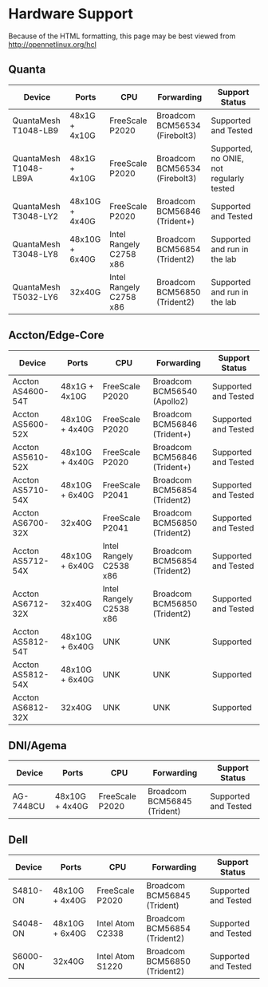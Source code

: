 Hardware Support
================
Because of the HTML formatting, this page may be best viewed from
<http://opennetlinux.org/hcl>


Quanta
------
<table class="table table-striped table-hover">
<thead>
<tr class="info"> 
     <th> Device                  <th> Ports            <th> CPU                 <th> Forwarding             		<th> Support Status         </tr>
</thead>
<tr> <td> QuantaMesh T1048-LB9    <td> 48x1G  + 4x10G   <td> FreeScale P2020       <td> Broadcom BCM56534 (Firebolt3)    	<td> Supported and Tested   </tr>
<tr> <td> QuantaMesh T1048-LB9A   <td> 48x1G  + 4x10G   <td> FreeScale P2020       <td> Broadcom BCM56534 (Firebolt3)    	<td> Supported, no ONIE, not regularly tested   </tr>
<tr> <td> QuantaMesh T3048-LY2    <td> 48x10G + 4x40G   <td> FreeScale P2020       <td> Broadcom BCM56846 (Trident+)     	<td> Supported and Tested   </tr>
<tr> <td> QuantaMesh T3048-LY8    <td> 48x10G + 6x40G   <td> Intel Rangely C2758 x86 <td> Broadcom BCM56854 (Trident2)            <td> Supported and run in the lab   </tr>
<tr> <td> QuantaMesh T5032-LY6    <td> 32x40G  <td> Intel Rangely C2758 x86 <td> Broadcom BCM56850 (Trident2)            <td> Supported and run in the lab   </tr>
</table>


Accton/Edge-Core
------
<table class="table table-striped table-hover">
<thead>
<tr class="info">
     <th> Device                  <th> Ports            <th> CPU                 <th> Forwarding             		<th> Support Status         </tr>
</thead>
<tr> <td> Accton AS4600-54T       <td> 48x1G  + 4x10G   <td> FreeScale P2020       <td> Broadcom BCM56540 (Apollo2)       <td> Supported and Tested   </tr>
<tr> <td> Accton AS5600-52X       <td> 48x10G  + 4x40G   <td> FreeScale P2020       <td> Broadcom BCM56846 (Trident+)      <td> Supported and Tested   </tr>
<tr> <td> Accton AS5610-52X       <td> 48x10G  + 4x40G   <td> FreeScale P2020       <td> Broadcom BCM56846 (Trident+)      <td> Supported and Tested   </tr>
<tr> <td> Accton AS5710-54X       <td> 48x10G + 6x40G   <td> FreeScale P2041       <td> Broadcom BCM56854 (Trident2)      <td> Supported and Tested   </tr>
<tr> <td> Accton AS6700-32X       <td> 32x40G           <td> FreeScale P2041       <td> Broadcom BCM56850 (Trident2)      <td> Supported and Tested   </tr>
<tr> <td> Accton AS5712-54X       <td> 48x10G + 6x40G   <td> Intel Rangely C2538 x86 <td> Broadcom BCM56854 (Trident2)      <td> Supported and Tested   </tr>
<tr> <td> Accton AS6712-32X       <td> 32x40G           <td> Intel Rangely C2538 x86 <td> Broadcom BCM56850 (Trident2)      <td> Supported and Tested   </tr>
<tr> <td> Accton AS5812-54T       <td> 48x10G + 6x40G   <td> UNK <td> UNK      <td> Supported </tr>
<tr> <td> Accton AS5812-54X       <td> 48x10G + 6x40G   <td> UNK <td> UNK      <td> Supported </tr>
<tr> <td> Accton AS6812-32X       <td> 32x40G           <td> UNK <td> UNK      <td> Supported </tr>
</table>

DNI/Agema
---
<table class="table table-striped table-hover">
<thead>
<tr class="info">
     <th> Device                  <th> Ports            <th> CPU                 <th> Forwarding             <th> Support Status         </tr>
</thead>
<tr> <td> AG-7448CU               <td> 48x10G  + 4x40G  <td> FreeScale P2020       <td> Broadcom BCM56845 (Trident)     <td> Supported and Tested   </tr>
</table>

Dell
---
<table class="table table-striped table-hover">
<thead>
<tr class="info">
     <th> Device                  <th> Ports            <th> CPU                 <th> Forwarding             <th> Support Status         </tr>
</thead>
<tr> <td> S4810-ON            <td> 48x10G  + 4x40G  <td> FreeScale P2020        <td> Broadcom BCM56845 (Trident)     <td> Supported and Tested   </tr>
<tr> <td> S4048-ON            <td> 48x10G  + 6x40G  <td> Intel Atom C2338       <td> Broadcom BCM56854 (Trident2)     <td> Supported and Tested   </tr>
<tr> <td> S6000-ON            <td> 32x40G           <td> Intel Atom S1220       <td> Broadcom BCM56850 (Trident2)     <td> Supported and Tested   </tr>

</table>
